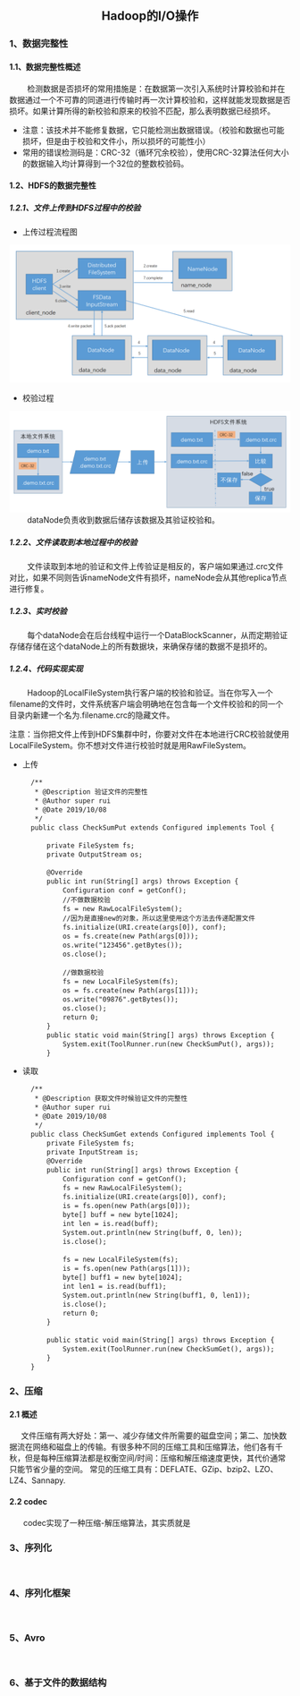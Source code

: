 ## <p align="center">Hadoop的I/O操作</p>


### 1、数据完整性

#### 1.1、数据完整性概述

&emsp;&emsp; 检测数据是否损坏的常用措施是：在数据第一次引入系统时计算校验和并在数据通过一个不可靠的同道进行传输时再一次计算校验和，这样就能发现数据是否损坏。如果计算所得的新校验和原来的校验不匹配，那么表明数据已经损坏。

- 注意：该技术并不能修复数据，它只能检测出数据错误。（校验和数据也可能损坏，但是由于校验和文件小，所以损坏的可能性小）
- 常用的错误检测码是：CRC-32（循环冗余校验），使用CRC-32算法任何大小的数据输入均计算得到一个32位的整数校验码。

#### 1.2、HDFS的数据完整性

##### 1.2.1、文件上传到HDFS过程中的校验

- 上传过程流程图

![](imgs/study-2/s-2-2.jpg)

- 校验过程

![](imgs/study-3/s-3-1.jpg)
&emsp;&emsp; dataNode负责收到数据后储存该数据及其验证校验和。


##### 1.2.2、文件读取到本地过程中的校验

&emsp;&emsp; 文件读取到本地的验证和文件上传验证是相反的，客户端如果通过.crc文件对比，如果不同则告诉nameNode文件有损坏，nameNode会从其他replica节点进行修复。

##### 1.2.3、实时校验

&emsp;&emsp; 每个dataNode会在后台线程中运行一个DataBlockScanner，从而定期验证存储存储在这个dataNode上的所有数据块，来确保存储的数据不是损坏的。

#####   1.2.4、代码实现实现

&emsp;&emsp; Hadoop的LocalFileSystem执行客户端的校验和验证。当在你写入一个filename的文件时，文件系统客户端会明确地在包含每一个文件校验和的同一个目录内新建一个名为.filename.crc的隐藏文件。

注意：当你把文件上传到HDFS集群中时，你要对文件在本地进行CRC校验就使用LocalFileSystem。你不想对文件进行校验时就是用RawFileSystem。

- 上传
 
        /**
         * @Description 验证文件的完整性
         * @Author super rui
         * @Date 2019/10/08
         */
        public class CheckSumPut extends Configured implements Tool {
        
            private FileSystem fs;
            private OutputStream os;
        
            @Override
            public int run(String[] args) throws Exception {
                Configuration conf = getConf();
                //不做数据校验
                fs = new RawLocalFileSystem();
                //因为是直接new的对象，所以这里使用这个方法去传递配置文件
                fs.initialize(URI.create(args[0]), conf);
                os = fs.create(new Path(args[0]));
                os.write("123456".getBytes());
                os.close();
        
                //做数据校验
                fs = new LocalFileSystem(fs);
                os = fs.create(new Path(args[1]));
                os.write("09876".getBytes());
                os.close();
                return 0;
            }
            public static void main(String[] args) throws Exception {
                System.exit(ToolRunner.run(new CheckSumPut(), args));
            }


- 读取

        /**
         * @Description 获取文件时候验证文件的完整性
         * @Author super rui
         * @Date 2019/10/08
         */
        public class CheckSumGet extends Configured implements Tool {
            private FileSystem fs;
            private InputStream is;
            @Override
            public int run(String[] args) throws Exception {
                Configuration conf = getConf();
                fs = new RawLocalFileSystem();
                fs.initialize(URI.create(args[0]), conf);
                is = fs.open(new Path(args[0]));
                byte[] buff = new byte[1024];
                int len = is.read(buff);
                System.out.println(new String(buff, 0, len));
                is.close();
                
                fs = new LocalFileSystem(fs);
                is = fs.open(new Path(args[1]));
                byte[] buff1 = new byte[1024];
                int len1 = is.read(buff1);
                System.out.println(new String(buff1, 0, len1));
                is.close();
                return 0;
            }
        
            public static void main(String[] args) throws Exception {
                System.exit(ToolRunner.run(new CheckSumGet(), args));
            }
        }

### 2、压缩
#### 2.1 概述
&ensp;&ensp;&ensp;文件压缩有两大好处：第一、减少存储文件所需要的磁盘空间；第二、加快数据流在网络和磁盘上的传输。有很多种不同的压缩工具和压缩算法，他们各有千秋，但是每种压缩算法都是权衡空间/时间：压缩和解压缩速度更快，其代价通常只能节省少量的空间。
常见的压缩工具有：DEFLATE、GZip、bzip2、LZO、LZ4、Sannapy.
#### 2.2 codec
&ensp;&ensp;&ensp; codec实现了一种压缩-解压缩算法，其实质就是
### 3、序列化
&ensp;&ensp;&ensp;

### 4、序列化框架
&ensp;&ensp;&ensp; 

### 5、Avro
&ensp;&ensp;&ensp; 

### 6、基于文件的数据结构
&ensp;&ensp;&ensp; 